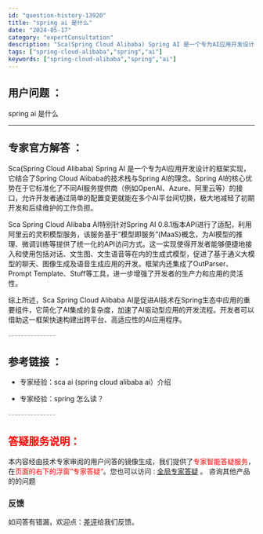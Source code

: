 ```yaml
---
id: "question-history-13920"
title: "spring ai 是什么"
date: "2024-05-17"
category: "expertConsultation"
description: "Sca(Spring Cloud Alibaba) Spring AI 是一个专为AI应用开发设计的框架实现，它结合了Spring Cloud Alibaba的技术栈与Spring AI的理念。Spring AI的核心优势在于它标准化了不同AI服务提供商（例如OpenAI、Azure、阿里云等）的接"
tags: ["spring-cloud-alibaba","spring","ai"]
keywords: ["spring-cloud-alibaba","spring","ai"]
---
```


## 用户问题 ： 
 spring ai 是什么  

---------------
## 专家官方解答 ：

Sca(Spring Cloud Alibaba) Spring AI 是一个专为AI应用开发设计的框架实现，它结合了Spring Cloud Alibaba的技术栈与Spring AI的理念。Spring AI的核心优势在于它标准化了不同AI服务提供商（例如OpenAI、Azure、阿里云等）的接口，允许开发者通过简单的配置变更就能在多个AI平台间切换，极大地减轻了初期开发和后续维护的工作负担。

Sca Spring Cloud Alibaba AI特别针对Spring AI 0.8.1版本API进行了适配，利用阿里云的灵积模型服务，该服务基于“模型即服务”(MaaS)概念，为AI模型的推理、微调训练等提供了统一化的API访问方式。这一实现使得开发者能够便捷地接入和使用包括对话、文生图、文生语音等在内的生成式模型，促进了基于通义大模型的聊天、图像生成及语音生成应用的开发。框架内还集成了OutParser、Prompt Template、Stuff等工具，进一步增强了开发者的生产力和应用的灵活性。

综上所述，Sca Spring Cloud Alibaba AI是促进AI技术在Spring生态中应用的重要组件，它简化了AI集成的复杂度，加速了AI驱动型应用的开发流程。开发者可以借助这一框架快速构建出跨平台、高适应性的AI应用程序。


<font color="#949494">---------------</font> 


## 参考链接 ：

* 专家经验：sca ai (spring cloud alibaba ai）介绍 
 
 * 专家经验：spring 怎么读？ 


 <font color="#949494">---------------</font> 
 


## <font color="#FF0000">答疑服务说明：</font> 

本内容经由技术专家审阅的用户问答的镜像生成，我们提供了<font color="#FF0000">专家智能答疑服务</font>，在<font color="#FF0000">页面的右下的浮窗”专家答疑“</font>。您也可以访问 : [全局专家答疑](https://answer.opensource.alibaba.com/docs/intro) 。 咨询其他产品的的问题

### 反馈
如问答有错漏，欢迎点：[差评](https://ai.nacos.io/user/feedbackByEnhancerGradePOJOID?enhancerGradePOJOId=13923)给我们反馈。
